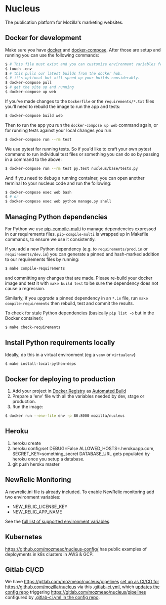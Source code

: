 Nucleus
=======

The publication platform for Mozilla's marketing websites.

Docker for development
----------------------

Make sure you have [docker](https://www.docker.com/products/docker-desktop) and 
[docker-compose](https://github.com/docker/compose). After those are setup and running
you can use the following commands:

```bash
$ # This file must exist and you can customize environment variables for local dev in it
$ touch .env
$ # this pulls our latest builds from the docker hub.
$ # it's optional but will speed up your builds considerably.
$ docker-compose pull
$ # get the site up and running
$ docker-compose up web
```

If you've made changes to the `Dockerfile` or the `requirements/*.txt` files you'll need to rebuild
the image to run the app and tests:

```bash
$ docker-compose build web
```

Then to run the app you run the `docker-compose up web` command again, or for running tests against your local changes you run:

```bash
$ docker-compose run --rm test
```

We use pytest for running tests. So if you'd like to craft your own pytest command to run individual test files or something
you can do so by passing in a command to the above:

```bash
$ docker-compose run --rm test py.test nucleus/base/tests.py
```

And if you need to debug a running container, you can open another terminal to your nucleus code and run the following:

```bash
$ docker-compose exec web bash
$ # or
$ docker-compose exec web python manage.py shell
```

Managing Python dependencies
----------------------------

For Python we use [pip-compile-multi](https://pypi.org/project/pip-compile-multi/) to manage dependencies expressed in our requirements
files. `pip-compile-multi` is wrapped up in Makefile commands, to ensure we use it consistently.

If you add a new Python dependency (e.g. to `requirements/prod.in` or `requirements/dev.in`) you can generate a pinned and hash-marked
addition to our requirements files by running:

```bash
$ make compile-requirements
```

and committing any changes that are made. Please re-build your docker image and test it with `make build test` to be sure the dependency
does not cause a regression.

Similarly, if you *upgrade* a pinned dependency in an `*.in` file, run `make compile-requirements` then rebuild, test and commit the results.

To check for stale Python dependencies (basically `pip list -o` but in the Docker container):

```bash
$ make check-requirements
```

Install Python requirements locally
-----------------------------------

Ideally, do this in a virtual environment (eg a `venv` or `virtualenv`)

```bash
$ make install-local-python-deps
```

Docker for deploying to production
-----------------------------------

1. Add your project in [Docker Registry](https://registry.hub.docker.com/) as [Automated Build](http://docs.docker.com/docker-hub/builds/)
2. Prepare a 'env' file with all the variables needed by dev, stage or production.
3. Run the image:

```bash
$ docker run --env-file env -p 80:8000 mozilla/nucleus
```

Heroku
------
1. heroku create
2. heroku config:set DEBUG=False ALLOWED_HOSTS=<foobar>.herokuapp.com, SECRET_KEY=something_secret
   DATABASE_URL gets populated by heroku once you setup a database.
3. git push heroku master


NewRelic Monitoring
-------------------

A newrelic.ini file is already included. To enable NewRelic monitoring
add two environment variables:

 - NEW_RELIC_LICENSE_KEY
 - NEW_RELIC_APP_NAME

See the [full list of supported environment variables](https://docs.newrelic.com/docs/agents/python-agent/installation-configuration/python-agent-configuration#environment-variables).


## Kubernetes

https://github.com/mozmeao/nucleus-config/ has public examples of deployments in k8s clusters in AWS & GCP.


## Gitlab CI/CD

We have https://gitlab.com/mozmeao/nucleus/pipelines [set up as CI/CD for](https://gitlab.com/mozmeao/infra/blob/master/docs/gitlab_ci.md)  https://github.com/mozilla/nucleus via this [.gitlab-ci.yml](https://github.com/mozilla/nucleus/blob/gitlab/.gitlab-ci.yml), which [updates the config repo](https://github.com/mozilla/nucleus/blob/gitlab/bin/update-config.sh) triggering https://gitlab.com/mozmeao/nucleus/pipelines configured by [.gitlab-ci.yml in the config repo](https://github.com/mozilla/nucleus-config/blob/master/.gitlab-ci.yml).
